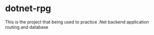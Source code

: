 # dotnet-rpg
This is the project that being used to practice .Net backend application routing and database
